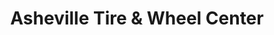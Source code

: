 ---
title: "Asheville Tire & Wheel Center"
url: /woodfin/asheville-tire-and-wheel-center/
shop: tyres
---